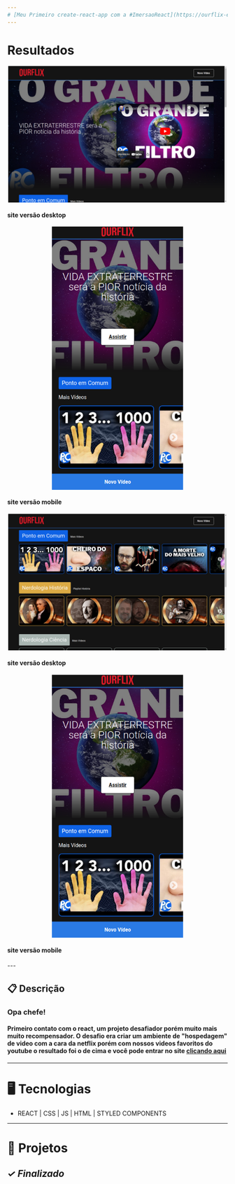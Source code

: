 ```yaml
---
# [Meu Primeiro create-react-app com a #ImersaoReact](https://ourflix-eta.vercel.app/)
---
```

# Resultados

<p align="center">
<img width="500px" src="/assets_readme/screen_capture_desktop1.png" align="center" alt="foto site versão desktop" />
<h4 align="left">site versão desktop</h4>

<p align="center">
<img width="300px" src="/assets_readme/screen_capture_mobile1.png" align="center" alt="foto site versão mobile" />
<h4 align="left">site versão mobile</h4>

<p align="center">
<img width="500px" src="/assets_readme/screen_capture_desktop2.png" align="center" alt="foto site versão desktop" />
<h4 align="left">site versão desktop</h4>

<p align="center">
<img width="300px" src="/assets_readme/screen_capture_mobile1.png" align="center" alt="foto site versão mobile" />
<h4 align="left">site versão mobile</h4>
---

## 📋 Descrição

### Opa chefe!

#### Primeiro contato com o react, um projeto desafiador porém muito mais muito recompensador. O desafio era criar um ambiente de "hospedagem" de video com a cara da netflix porém com nossos videos favoritos do youtube o resultado foi o de cima  e você pode entrar no site [clicando aqui](https://ourflix-eta.vercel.app/)

---


# 🖥️ Tecnologias

- REACT | CSS | JS | HTML | STYLED COMPONENTS
---
# 🎨 Projetos
*✓ Finalizado*
---



